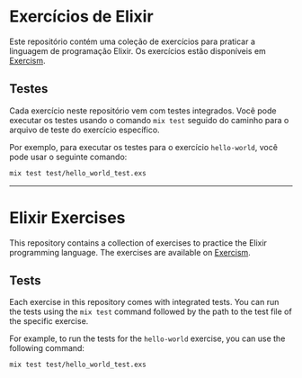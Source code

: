 # Exercícios de Elixir

Este repositório contém uma coleção de exercícios para praticar a linguagem de programação Elixir. Os exercícios estão disponíveis em [Exercism](https://exercism.org/tracks/elixir/exercises).

## Testes

Cada exercício neste repositório vem com testes integrados. Você pode executar os testes usando o comando `mix test` seguido do caminho para o arquivo de teste do exercício específico.

Por exemplo, para executar os testes para o exercício `hello-world`, você pode usar o seguinte comando:

```bash
mix test test/hello_world_test.exs
```

---

# Elixir Exercises

This repository contains a collection of exercises to practice the Elixir programming language. The exercises are available on [Exercism](https://exercism.org/tracks/elixir/exercises).

## Tests

Each exercise in this repository comes with integrated tests. You can run the tests using the `mix test` command followed by the path to the test file of the specific exercise.

For example, to run the tests for the `hello-world` exercise, you can use the following command:

```bash
mix test test/hello_world_test.exs
```
